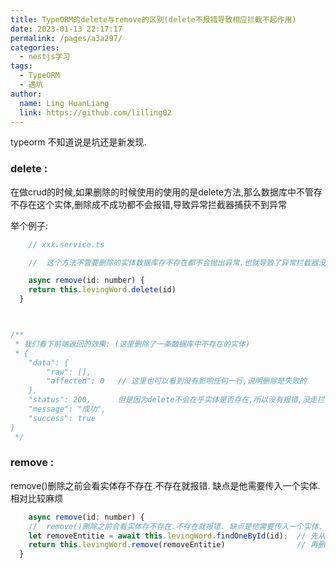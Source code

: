 ```yaml
---
title: TypeORM的delete与remove的区别(delete不报错导致相应拦截不起作用)
date: 2023-01-13 22:17:17
permalink: /pages/a3a297/
categories:
  - nestjs学习
tags:
  - TypeORM
  - 遇坑
author: 
  name: Ling HuanLiang
  link: https://github.com/lilling02
---
```


typeorm 不知道说是坑还是新发现.

### delete :

在做crud的时候,如果删除的时候使用的使用的是delete方法,那么数据库中不管存不存在这个实体,删除成不成功都不会报错,导致异常拦截器捕获不到异常

举个例子:
```` js
    // xxx.service.ts

    //  这个方法不管要删除的实体数据库存不存在都不会抛出异常.也就导致了异常拦截器没办法成功的拦截异常但是这个方法很简单不在意有没有异常的时候可以使用

    async remove(id: number) {
    return this.levingWord.delete(id)
  }



/**
 * 我们看下前端返回的效果: (这里删除了一条数据库中不存在的实体)
 * {
    "data": {
        "raw": [],
        "affected": 0   // 这里也可以看到没有影响任何一行,说明删除是失败的
    },
    "status": 200,      但是因为delete不会在乎实体是否存在,所以没有报错,没走拦截器中的异常拦截
    "message": "成功",
    "success": true
}
 */
````

### remove :
remove()删除之前会看实体存不存在.不存在就报错. 缺点是他需要传入一个实体. 相对比较麻烦

```` js 
    async remove(id: number) {
    //  remove()删除之前会看实体存不存在.不存在就报错. 缺点是他需要传入一个实体. 相对比较麻烦
    let removeEntitie = await this.levingWord.findOneById(id);  // 先从数据库里获得实体
    return this.levingWord.remove(removeEntitie)                // 再删除掉
  }

````

